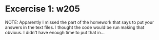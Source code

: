 # Excercise 1: w205

NOTE: Apparently I missed the part of the homework that says to put your answers in the text files. I thought the code would be run making that obvious. I didn't have enough time to put that in...

